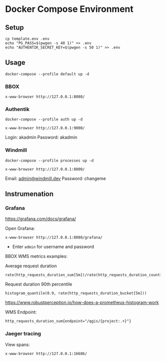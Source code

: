 Docker Compose Environment
==========================

Setup
-----

    cp template.env .env
    echo "PG_PASS=$(pwgen -s 40 1)" >> .env
    echo "AUTHENTIK_SECRET_KEY=$(pwgen -s 50 1)" >> .env

Usage
-----

    docker-compose --profile default up -d

### BBOX

    x-www-browser http://127.0.0.1:8080/

### Authentik

    docker-compose --profile auth up -d

    x-www-browser http://127.0.0.1:9000/

Login: akadmin
Password: akadmin

### Windmill

    docker-compose --profile processes up -d

    x-www-browser http://127.0.0.1:8000/

Email: admin@windmill.dev
Password: changeme


Instrumenation
-------------

### Grafana

https://grafana.com/docs/grafana/

Open Grafana:

    x-www-browser http://127.0.0.1:8080/grafana/

- Enter `admin` for username and password


BBOX WMS metrics examples:

Average request duration

    rate(http_requests_duration_sum[5m])/rate(http_requests_duration_count[5m])

Request duration 90th percentile
        
    histogram_quantile(0.9, rate(http_requests_duration_bucket[5m]))

https://www.robustperception.io/how-does-a-prometheus-histogram-work

WMS Endpoint:

    http_requests_duration_sum{endpoint="/qgis/{project:.+}"}


### Jaeger tracing

View spans:

    x-www-browser http://127.0.0.1:16686/

